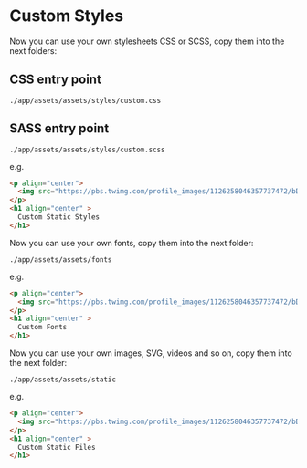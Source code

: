 # Custom Styles

Now you can use your own stylesheets CSS or SCSS, copy them into the next folders:

## CSS entry point

```
./app/assets/assets/styles/custom.css
```

## SASS entry point

```
./app/assets/assets/styles/custom.scss
```

e.g.

```html
<p align="center">
  <img src="https://pbs.twimg.com/profile_images/1126258046357737472/bD-e3Sfs_400x400.png" width="150" height="150" alt="Kleeen Software">
</p>
<h1 align="center" >
  Custom Static Styles
</h1>
```
Now you can use your own fonts, copy them into the next folder:

```
./app/assets/assets/fonts
```

e.g.

```html
<p align="center">
  <img src="https://pbs.twimg.com/profile_images/1126258046357737472/bD-e3Sfs_400x400.png" width="150" height="150" alt="Kleeen Software">
</p>
<h1 align="center" >
  Custom Fonts
</h1>
```

Now you can use your own images, SVG, videos and so on, copy them into the next folder:

```
./app/assets/assets/static
```

e.g.

```html
<p align="center">
  <img src="https://pbs.twimg.com/profile_images/1126258046357737472/bD-e3Sfs_400x400.png" width="150" height="150" alt="Kleeen Software">
</p>
<h1 align="center" >
  Custom Static Files
</h1>
```